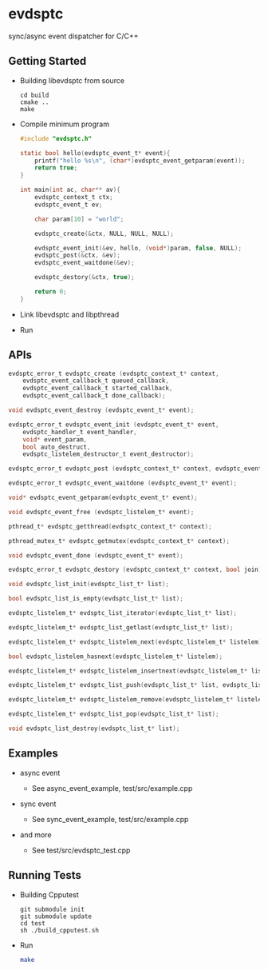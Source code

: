 evdsptc
=======

sync/async event dispatcher for C/C++

## Getting Started

* Building libevdsptc from source

    ```shell
    cd build
    cmake ..
    make
    ```

* Compile minimum program

    ```c
    #include "evdsptc.h"
    
    static bool hello(evdsptc_event_t* event){
        printf("hello %s\n", (char*)evdsptc_event_getparam(event));
        return true;
    }
    
    int main(int ac, char** av){
        evdsptc_context_t ctx;
        evdsptc_event_t ev;
    
        char param[10] = "world";
    
        evdsptc_create(&ctx, NULL, NULL, NULL);
    
        evdsptc_event_init(&ev, hello, (void*)param, false, NULL);
        evdsptc_post(&ctx, &ev);
        evdsptc_event_waitdone(&ev);
    
        evdsptc_destory(&ctx, true);
    
        return 0;
    }
    
    ```

* Link libevdsptc and libpthread
* Run

## APIs

```c
evdsptc_error_t evdsptc_create (evdsptc_context_t* context,
    evdsptc_event_callback_t queued_callback,
    evdsptc_event_callback_t started_callback,
    evdsptc_event_callback_t done_callback);
```
```c
void evdsptc_event_destroy (evdsptc_event_t* event);
```
```c
evdsptc_error_t evdsptc_event_init (evdsptc_event_t* event,
    evdsptc_handler_t event_handler,
    void* event_param,
    bool auto_destruct,
    evdsptc_listelem_destructor_t event_destructor);
```
```c
evdsptc_error_t evdsptc_post (evdsptc_context_t* context, evdsptc_event_t* event);
```
```c
evdsptc_error_t evdsptc_event_waitdone (evdsptc_event_t* event);
```
```c
void* evdsptc_event_getparam(evdsptc_event_t* event);
```
```c
void evdsptc_event_free (evdsptc_listelem_t* event);
```
```c
pthread_t* evdsptc_getthread(evdsptc_context_t* context);
```
```c
pthread_mutex_t* evdsptc_getmutex(evdsptc_context_t* context);
```
```c
void evdsptc_event_done (evdsptc_event_t* event);
```
```c
evdsptc_error_t evdsptc_destory (evdsptc_context_t* context, bool join);
```
```c
void evdsptc_list_init(evdsptc_list_t* list);
```
```c
bool evdsptc_list_is_empty(evdsptc_list_t* list);
```
```c
evdsptc_listelem_t* evdsptc_list_iterator(evdsptc_list_t* list);
```
```c
evdsptc_listelem_t* evdsptc_list_getlast(evdsptc_list_t* list);
```
```c
evdsptc_listelem_t* evdsptc_listelem_next(evdsptc_listelem_t* listelem);
```
```c
bool evdsptc_listelem_hasnext(evdsptc_listelem_t* listelem);
```
```c
evdsptc_listelem_t* evdsptc_listelem_insertnext(evdsptc_listelem_t* listelem, evdsptc_listelem_t* next);
```
```c
evdsptc_listelem_t* evdsptc_list_push(evdsptc_list_t* list, evdsptc_listelem_t* listelem);
```
```c
evdsptc_listelem_t* evdsptc_listelem_remove(evdsptc_listelem_t* listelem);
```
```c
evdsptc_listelem_t* evdsptc_list_pop(evdsptc_list_t* list);
```
```c
void evdsptc_list_destroy(evdsptc_list_t* list);
```

## Examples

* async event
    * See async_event_example, test/src/example.cpp 

* sync event
    * See sync_event_example, test/src/example.cpp 

* and more
    * See test/src/evdsptc_test.cpp

## Running Tests
* Building Cpputest
    ```shell
    git submodule init
    git submodule update
    cd test
    sh ./build_cpputest.sh
    ```

* Run
    ```sh
    make
    ```
